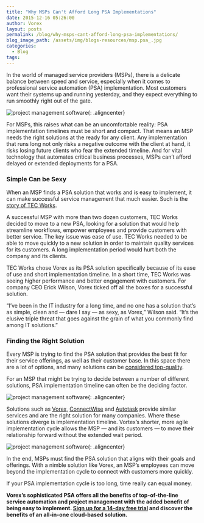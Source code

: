 ```yaml
---
title: "Why MSPs Can't Afford Long PSA Implementations"
date: 2015-12-16 05:26:00
author: Vorex
layout: posts
permalink: /blog/why-msps-cant-afford-long-psa-implementations/
blog_image_path: /assets/img/blogs-resources/msp.psa_.jpg
categories:
  - Blog
tags:  
---
```



In the world of managed service providers (MSPs), there is a delicate balance between speed and service, especially when it comes to professional service automation (PSA) implementation. Most customers want their systems up and running yesterday, and they expect everything to run smoothly right out of the gate.<!--more-->

![project management software](https://media.giphy.com/media/xTiTnIoxDuucRQ6Lwk/giphy.gif){: .aligncenter}

For MSPs, this raises what can be an uncomfortable reality: PSA implementation timelines must be short and compact. That means an MSP needs the right solutions at the ready for any client. Any implementation that runs long not only risks a negative outcome with the client at hand, it risks losing future clients who fear the extended timeline. And for vital technology that automates critical business processes, MSPs can’t afford delayed or extended deployments for a PSA.

### Simple Can be Sexy

When an MSP finds a PSA solution that works and is easy to implement, it can make successful service management that much easier. Such is the [story of TEC Works](http://vorex.hs-sites.com/msp-streamlines-operations-and-improves-customer-service-with-vorex?__hstc=100746398.e2634be1b62322ddbe779f9b92ea5a16.1442210075200.1446174512484.1450192432870.5&amp;__hssc=100746398.5.1450192432870&amp;__hsfp=550360042).

A successful MSP with more than two dozen customers, TEC Works decided to move to a new PSA, looking for a solution that would help streamline workflows, empower employees and provide customers with better service. The key issue was ease of use. TEC Works needed to be able to move quickly to a new solution in order to maintain quality services for its customers. A long implementation period would hurt both the company and its clients.

TEC Works chose Vorex as its PSA solution specifically because of its ease of use and short implementation timeline. In a short time, TEC Works was seeing higher performance and better engagement with customers. For company CEO Erick Wilson, Vorex ticked off all the boxes for a successful solution.

“I’ve been in the IT industry for a long time, and no one has a solution that’s as simple, clean and — dare I say — as sexy, as Vorex,” Wilson said. “It’s the elusive triple threat that goes against the grain of what you commonly find among IT solutions.”

### Finding the Right Solution

Every MSP is trying to find the PSA solution that provides the best fit for their service offerings, as well as their customer base. In this space there are a lot of options, and many solutions can be [considered top-quality](http://www.vorex.com/the-5-characteristics-of-a-top-tier-psa-solution/).

For an MSP that might be trying to decide between a number of different solutions, PSA implementation timeline can often be the deciding factor.

![project management software](https://media.giphy.com/media/v0eHX3n28wvoQ/giphy.gif){: .aligncenter}

Solutions such as [Vorex](http://www.vorex.com), [ConnectWise](http://www.connectwise.com) and [Autotask](http://www.autotask.com) provide similar services and are the right solution for many companies. Where these solutions diverge is implementation timeline. Vortex’s shorter, more agile implementation cycle allows the MSP — and its customers — to move their relationship forward without the extended wait period.

![project management software](https://media.giphy.com/media/M5zhoj9rhwkhy/giphy.gif){: .aligncenter}

In the end, MSPs must find the PSA solution that aligns with their goals and offerings. With a nimble solution like Vorex, an MSP’s employees can move beyond the implementation cycle to connect with customers more quickly.

If your PSA implementation cycle is too long, time really can equal money.

**Vorex’s sophisticated PSA offers all the benefits of top-of-the-line service automation and project management with the added benefit of being easy to implement. [Sign up for a 14-day free trial](http://www.vorex.com/product/) and discover the benefits of an all-in-one cloud-based solution.**
